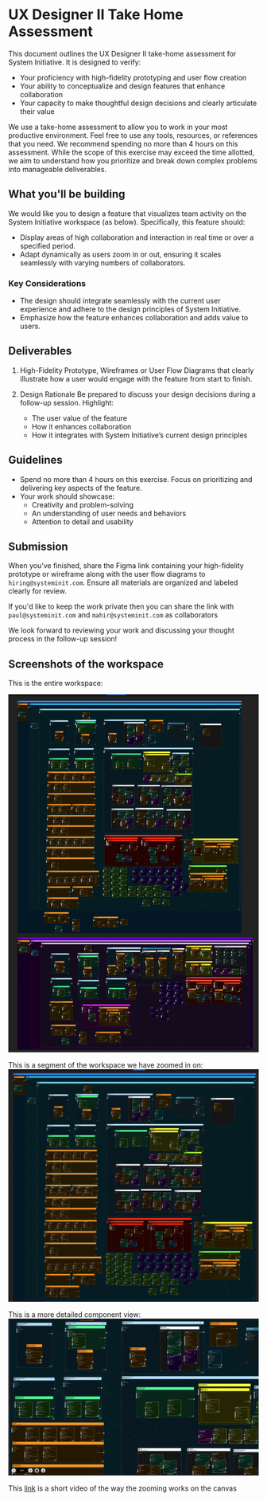 # UX Designer II Take Home Assessment

This document outlines the UX Designer II take-home assessment for System Initiative. It is designed to verify:

* Your proficiency with high-fidelity prototyping and user flow creation
* Your ability to conceptualize and design features that enhance collaboration
* Your capacity to make thoughtful design decisions and clearly articulate their value

We use a take-home assessment to allow you to work in your most productive environment. Feel free to use any tools, resources, or references that you need. We recommend spending no more than 4 hours on this assessment. While the scope of this exercise may exceed the time allotted, we aim to understand how you prioritize and break down complex problems into manageable deliverables.

## What you'll be building

We would like you to design a feature that visualizes team activity on the System Initiative workspace (as below). Specifically, this feature should:

* Display areas of high collaboration and interaction in real time or over a specified period.
* Adapt dynamically as users zoom in or out, ensuring it scales seamlessly with varying numbers of collaborators.

### Key Considerations

* The design should integrate seamlessly with the current user experience and adhere to the design principles of System Initiative.
* Emphasize how the feature enhances collaboration and adds value to users.

## Deliverables

1. High-Fidelity Prototype, Wireframes or User Flow Diagrams
  that clearly illustrate how a user would engage with the feature from start to finish.
  
2. Design Rationale
  Be prepared to discuss your design decisions during a follow-up session. Highlight:
    * The user value of the feature
    * How it enhances collaboration
    * How it integrates with System Initiative’s current design principles
  
## Guidelines

* Spend no more than 4 hours on this exercise. Focus on prioritizing and delivering key aspects of the feature.
* Your work should showcase:
    * Creativity and problem-solving
    * An understanding of user needs and behaviors
    * Attention to detail and usability
    
## Submission

When you’ve finished, share the Figma link containing your high-fidelity prototype or wireframe along with the user flow diagrams to `hiring@systeminit.com`. Ensure all materials are organized and labeled clearly for review.

If you'd like to keep the work private then you can share the link with `paul@systeminit.com` and `mahir@systeminit.com` as collaborators

We look forward to reviewing your work and discussing your thought process in the follow-up session!

## Screenshots of the workspace

This is the entire workspace:

![entire-workspace](entire-workspace.png)


This is a segment of the workspace we have zoomed in on:
![more-zoomed](more-zoomed.png)

This is a more detailed component view:
![more-detailed view](forty-nine-percent-zoom.png)

This [link](https://share.descript.com/view/eivL0FeBwdB) is a short video of the way the zooming works on the canvas